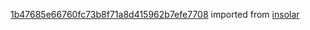 [1b47685e66760fc73b8f71a8d415962b7efe7708](https://github.com/insolar/insolar/commit/1b47685e66760fc73b8f71a8d415962b7efe7708) imported from [insolar](https://github.com/insolar/insolar)
